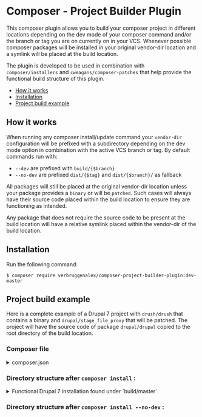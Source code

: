 # Composer - Project Builder Plugin

This composer plugin allows you to build your composer project in different
locations depending on the dev mode of your composer command and/or the branch
or tag you are on currently on in your VCS. Whenever possible composer packages
will be installed in your original vendor-dir location and a symlink will be
placed at the build location.

The plugin is developed to be used in combination with `composer/installers` and
`cweagans/composer-patches` that help provide the functional build structure of
this plugin.


* [How it works](#how-it-works)
* [Installation](#installation)
* [Project build example](#project-build-example)

## How it works

When running any composer install/update command your `vendor-dir` configuration
will be prefixed with a subdirectory depending on the dev mode option in
combination with the active VCS branch or tag. By default commands run with:
* `--dev` are prefixed with `build/{$branch}`
* `--no-dev` are prefixed `dist/{$tag}` and `dist/{$branch}/` as fallback

All packages will still be placed at the original vendor-dir location unless
your package provides a `binary` or will be `patched`. Such cases will always
have their source code placed within the build location to ensure they are
functioning as intended.

Any package that does not require the source code to be present at the build
location will have a relative symlink placed within the vendor-dir of the build
location.

## Installation

Run the following command:

```
$ composer require verbruggenalex/composer-project-builder-plugin:dev-master
```

## Project build example

Here is a complete example of a Drupal 7 project with `drush/drush` that
contains a binary and `drupal/stage_file_proxy` that will be patched. The
project will have the source code of package `drupal/drupal` copied to the root
directory of the build location.

### Composer file

<details><summary>composer.json</summary>

```json
{
    "require": {
        "drush/drush": "8.*",
        "verbruggenalex/composer-project-builder-plugin": "dev-master",
        "verbruggenalex/multisite_drupal_standard": "2.4.79",
    },
    "require-dev": {
        "drupal/devel": "~1.5.0",
        "drupal/maillog": "1.0.0-alpha1",
        "drupal/stage_file_proxy": "1.7.0"
    },
    "repositories": [
        {"type": "composer", "url": "https://packages.drupal.org/7"},
    ],
    "minimum-compatibility": "dev",
    "extra": {
        "project-builder": {
            "build-dir": {
                 "--dev": "build/{$branch}",
                 "--no-dev": "dist/{$branch}"
             },
             "root-dir": {
                 "--dev": "drupal/drupal",
                 "--no-dev": "drupal/drupal"
            }
        },
        "installer-paths": {
            "profiles/{$name}/": ["type:drupal-profile"],
            "sites/all/drush/{$name}/": ["type:drupal-drush"],
            "sites/all/libraries/{$name}/": ["type:drupal-library"],
            "sites/all/modules/contrib/{$name}/": ["type:drupal-module"],
            "sites/all/themes/contrib/{$name}/": ["type:drupal-theme"]
         },
         "patches": {
             "drupal/stage_file_proxy": [
                 "https://www.drupal.org/files/issues/hotlinking-doesnt-work-for-files-2820271-1.patch"
             ]
         },
         "enable-patching": true
    }
}
```

</details>

### Directory structure after `composer install` :

<details><summary>Functional Drupal 7 installation found under `build/master`</summary>

```bash
├── authorize.php
├── CHANGELOG.txt
├── COPYRIGHT.txt
├── cron.php
├── includes
├── index.php
├── INSTALL.mysql.txt
├── INSTALL.pgsql.txt
├── install.php
├── INSTALL.sqlite.txt
├── INSTALL.txt
├── LICENSE.txt
├── MAINTAINERS.txt
├── misc
├── modules
├── PATCHES.txt
├── profiles
│   ├── minimal
│   ├── multisite_drupal_standard -> ../../../vendor/verbruggenalex/multisite_drupal_standard-2.4.79
│   ├── standard
│   └── testing
├── scripts
├── sites
│   ├── all
│   │   ├── libraries
│   │   ├── modules
│   │   │   └── contrib
│   │   │       ├── ctools -> ../../../../../../vendor/drupal/ctools-1.13.0
│   │   │       ├── devel -> ../../../../../../vendor/drupal/devel-1.5.0
│   │   │       ├── maillog -> ../../../../../../vendor/drupal/maillog-1.0.0-alpha1
│   │   │       ├── stage_file_proxy -> ../../../../../../vendor/drupal/stage_file_proxy-1.7.0
│   │   │       └── views -> ../../../../../../vendor/drupal/views-3.18.0
│   │   └── themes
│   └── default
├── themes
└── vendor
    ├── autoload.php
    ├── bin
    │   ├── drush -> ../drush/drush/drush
    │   ├── drush.complete.sh -> ../drush/drush/drush.complete.sh
    │   ├── drush.launcher -> ../drush/drush/drush.launcher
    │   ├── drush.php -> ../drush/drush/drush.php
    │   ├── php-parse -> ../nikic/php-parser/bin/php-parse
    │   └── psysh -> ../psy/psysh/bin/psysh
    ├── composer
    │   └── autoload_classmap.php
    │   └── autoload_files.php
    │   └── autoload_namespaces.php
    │   └── autoload_psr4.php
    │   └── autoload_real.php
    │   └── autoload_static.php
    │   └── ClassLoader.php
    │   └── installers
    ├── consolidation
    │   ├── annotated-command -> ../../../../vendor/consolidation/annotated-command-2.8.2
    │   └── output-formatters -> ../../../../vendor/consolidation/output-formatters-3.1.13
    ├── cweagans
    │   └── composer-patches
    ├── dnoegel
    │   └── php-xdg-base-dir -> ../../../../vendor/dnoegel/php-xdg-base-dir-0.1
    ├── drupal
    │   ├── ctools -> ../../../../vendor/drupal/ctools-1.13.0
    │   ├── devel -> ../../../../vendor/drupal/devel-1.5.0
    │   ├── drupal
    │   ├── maillog -> ../../../../vendor/drupal/maillog-1.0.0-alpha1
    │   ├── stage_file_proxy -> ../../../../vendor/drupal/stage_file_proxy-1.7.0
    │   └── views -> ../../../../vendor/drupal/views-3.18.0
    ├── drush
    │   └── drush
    │       ├── drush
    ├── ec-europa
    │   └── oe-poetry-client -> ../../../../vendor/ec-europa/oe-poetry-client-0.3.5
    ├── guzzlehttp
    │   ├── guzzle -> ../../../../vendor/guzzlehttp/guzzle-6.3.0
    │   ├── promises -> ../../../../vendor/guzzlehttp/promises-v1.3.1
    │   └── psr7 -> ../../../../vendor/guzzlehttp/psr7-1.4.2
    ├── jakub-onderka
    │   ├── php-console-color -> ../../../../vendor/jakub-onderka/php-console-color-0.1
    │   └── php-console-highlighter -> ../../../../vendor/jakub-onderka/php-console-highlighter-v0.3.2
    ├── league
    │   └── plates -> ../../../../vendor/league/plates-3.3.0
    ├── nikic
    │   └── php-parser
    │       ├── bin
    ├── pear
    │   └── console_table -> ../../../../vendor/pear/console_table-v1.3.1
    ├── pimple
    │   └── pimple -> ../../../../vendor/pimple/pimple-v3.2.3
    ├── psr
    │   ├── cache -> ../../../../vendor/psr/cache-1.0.1
    │   ├── container -> ../../../../vendor/psr/container-1.0.0
    │   ├── http-message -> ../../../../vendor/psr/http-message-1.0.1
    │   ├── log -> ../../../../vendor/psr/log-1.0.2
    │   └── simple-cache -> ../../../../vendor/psr/simple-cache-1.0.0
    ├── psy
    │   └── psysh
    │       ├── bin
    ├── symfony
    │   ├── cache -> ../../../../vendor/symfony/cache-v4.0.4
    │   ├── console -> ../../../../vendor/symfony/console-v3.4.4
    │   ├── debug -> ../../../../vendor/symfony/debug-v4.0.4
    │   ├── dom-crawler -> ../../../../vendor/symfony/dom-crawler-v3.4.4
    │   ├── event-dispatcher -> ../../../../vendor/symfony/event-dispatcher-v3.4.4
    │   ├── expression-language -> ../../../../vendor/symfony/expression-language-v3.4.4
    │   ├── finder -> ../../../../vendor/symfony/finder-v3.4.4
    │   ├── polyfill-mbstring -> ../../../../vendor/symfony/polyfill-mbstring-v1.7.0
    │   ├── translation -> ../../../../vendor/symfony/translation-v4.0.4
    │   ├── validator -> ../../../../vendor/symfony/validator-v3.4.4
    │   ├── var-dumper -> ../../../../vendor/symfony/var-dumper-v3.4.4
    │   └── yaml -> ../../../../vendor/symfony/yaml-v3.4.4
    ├── verbruggenalex
    │   ├── composer-project-builder-plugin -> ../../../../vendor/verbruggenalex/omposer-project-builder-plugin-dev-master
    │   └── multisite_drupal_standard -> ../../../../vendor/verbruggenalex/multisite_drupal_standard-2.4.79
    └── webmozart
        ├── assert -> ../../../../vendor/webmozart/assert-1.3.0
        └── path-util -> ../../../../vendor/webmozart/path-util-2.3.0
```

</details>

### Directory structure after `composer install --no-dev` :

```bash

```
